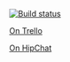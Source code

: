 [![Build status](https://ci.appveyor.com/api/projects/status/hxyycpo7f9uvpf3x)](https://ci.appveyor.com/project/danblack101/nextdashboard)

[On Trello](https://trello.com/b/NzcXbf65/dashboard)

[On HipChat](https://nextdashboard.hipchat.com/rooms/show/688340/nextdashboard)
